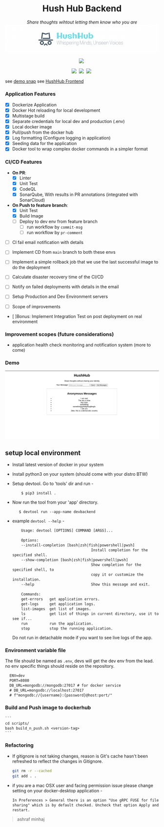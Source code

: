 <div align="center">

# Hush Hub Backend
*Share thoughts wihtout letting them know who you are*
![banner](docs/banner.png)

![](https://img.shields.io/badge/License-MIT%20License-red?style=plastic&logo=mit)&nbsp;
<!-- ![](https://img.shields.io/badge/Platform-Linux-black?labelColor=black&style=plastic&logo=linux)&nbsp; -->
![](https://img.shields.io/badge/Python-3.10-blue?style=plastic&logo=python)&nbsp;
![](https://img.shields.io/badge/docker--blue?style=plastic&logo=docker)&nbsp;
![](https://img.shields.io/badge/Docker%20Compose-3.8-blue?style=plastic&logo=docker)&nbsp;
</div>

see [demo snap](#demo)
see [HushHub Frontend](https://github.com/ashraf-minhaj/HushHub-Frontend/)

### Application Features
- [x] Dockerize Application 
- [x] Docker Hot reloading for local development 
- [x] Multistage build 
- [x] Separate credentials for local dev and production (.env)
- [x] Local docker image 
- [x] Pull/push from the docker hub 
- [x] Log formatting (Configure logging in application) 
- [x] Seeding data for the application 
- [x] Docker tool to wrap complex docker commands in a simpler format

### CI/CD Features
- **On PR**:
    - [x] Linter
    - [x] Unit Test
    - [x] CodeQL
    - [x] SonarQube, With results in PR annotations (integrated with SonarCloud)

- **On Push to feature branch**:
    - [x] Unit Test
    - [x] Build Image
    - [ ] Deploy to dev env from feature branch 
        - [ ] run workflow by `commit-msg`
        - [ ] run workflow by `pr-comment`

- [ ] Cl fail email notification with details
- [ ] Implement CD from `main` branch to both these envs
- [ ] Implement a simple rollback job that we use the last successful image to do the deployment 
- [ ] Calculate disaster recovery time of the CI/CD
- [ ] Notify on failed deployments with details in the email

- [ ] Setup Production and Dev Environment servers
- [ ] Scope of improvements
- [ ]Bonus: Implement Integration Test on post deployment on real environment


### Improvement scopes (future considerations)
- application health check monitoring and notification system
(more to come)

### Demo
![demo](docs/demo.png)

## setup local environment 

- Install latest version of docker in your system
- Install python3 on your system (should come with your distro BTW)

- Setup devtool. Go to 'tools' dir and run -
    ```
        $ pip3 install .
    ```

- Now run the tool from your 'app' directory. 
     ```
        $ devtool run --app-name devbackend
    ```

- example `devtool --help` -
    ``` 
        Usage: devtool [OPTIONS] COMMAND [ARGS]...

        Options:
        --install-completion [bash|zsh|fish|powershell|pwsh]
                                        Install completion for the specified shell.
        --show-completion [bash|zsh|fish|powershell|pwsh]
                                        Show completion for the specified shell, to
                                        copy it or customize the installation.
        --help                          Show this message and exit.

        Commands:
        get-errors   get application errors.
        get-logs     get application logs.
        list-images  get list of images.
        ls           get list of things in current directory, use it to see if...
        run          run the application.
        stop         stop the running application.
    ```

  Do not run in detachable mode if you want to see live logs of the app.

### Environment variable file
The file should be named as `.env`, devs will get the dev env from the lead. no env specific things should reside on the repository.

  ```
    ENV=dev
    PORT=8080
    DB_URL=mongodb://mongodb:27017 # for docker service
    # DB_URL=mongodb://localhost:27017
    # f"mongodb://{username}:{password}@host:port/"
  ```

### Build and Push image to dockerhub

    ```
    cd scripts/
    bash build_n_push.sh <version-tag>
    ```

### Refactoring
- If gitignore is not taking changes, reason is Git's cache hasn't been refreshed to reflect the changes in Gitignore.

    ```bash
    git rm -r --cached
    git add . .
    ```

- if you are a mac OSX user and facing permission issue please change setting on your docker-desktop application - 

    ```
    In Preferences > General there is an option "Use gRPC FUSE for file sharing" which is by default checked. Uncheck that option Apply and restart.
    ```

> ashraf minhaj